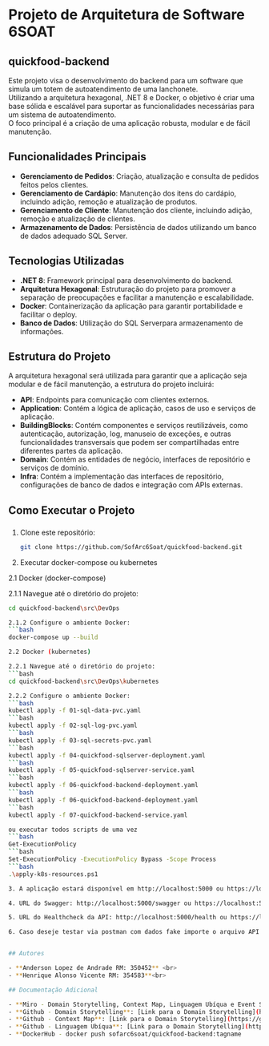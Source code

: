 # Projeto de Arquitetura de Software 6SOAT

## quickfood-backend

Este projeto visa o desenvolvimento do backend para um software que simula um totem de autoatendimento de uma lanchonete.<br>
Utilizando a arquitetura hexagonal, .NET 8 e Docker, o objetivo é criar uma base sólida e escalável para suportar as funcionalidades necessárias para um sistema de autoatendimento. <br>
O foco principal é a criação de uma aplicação robusta, modular e de fácil manutenção.<br>

## Funcionalidades Principais

- **Gerenciamento de Pedidos**: Criação, atualização e consulta de pedidos feitos pelos clientes. <br>
- **Gerenciamento de Cardápio**: Manutenção dos itens do cardápio, incluindo adição, remoção e atualização de produtos. <br>
- **Gerenciamento de Cliente**: Manutenção dos cliente, incluindo adição, remoção e atualização de clientes. <br>
- **Armazenamento de Dados**: Persistência de dados utilizando um banco de dados adequado SQL Server. <br>

## Tecnologias Utilizadas

- **.NET 8**: Framework principal para desenvolvimento do backend. <br>
- **Arquitetura Hexagonal**: Estruturação do projeto para promover a separação de preocupações e facilitar a manutenção e escalabilidade. <br>
- **Docker**: Containerização da aplicação para garantir portabilidade e facilitar o deploy. <br>
- **Banco de Dados**: Utilização do SQL Serverpara armazenamento de informações. <br>

## Estrutura do Projeto

A arquitetura hexagonal será utilizada para garantir que a aplicação seja modular e de fácil manutenção, a estrutura do projeto incluirá: <br>

- **API**: Endpoints para comunicação com clientes externos. <br>
- **Application**: Contém a lógica de aplicação, casos de uso e serviços de aplicação. <br>
- **BuildingBlocks**: Contém componentes e serviços reutilizáveis, como autenticação, autorização, log, manuseio de exceções, e outras funcionalidades transversais que podem ser compartilhadas entre diferentes partes da aplicação. <br>
- **Domain**: Contém as entidades de negócio, interfaces de repositório e serviços de domínio. <br>
- **Infra**: Contém a implementação das interfaces de repositório, configurações de banco de dados e integração com APIs externas. <br>

## Como Executar o Projeto

### 

1. Clone este repositório:
   ```bash
   git clone https://github.com/SofArc6Soat/quickfood-backend.git

2. Executar docker-compose ou kubernetes    

2.1 Docker (docker-compose)

2.1.1 Navegue até o diretório do projeto:
   ```bash
   cd quickfood-backend\src\DevOps
   
2.1.2 Configure o ambiente Docker:
   ```bash
   docker-compose up --build
   
2.2 Docker (kubernetes)

2.2.1 Navegue até o diretório do projeto:
   ```bash
   cd quickfood-backend\src\DevOps\kubernetes
   
2.2.2 Configure o ambiente Docker:
   ```bash
   kubectl apply -f 01-sql-data-pvc.yaml
   ```bash
   kubectl apply -f 02-sql-log-pvc.yaml
   ```bash
   kubectl apply -f 03-sql-secrets-pvc.yaml
   ```bash
   kubectl apply -f 04-quickfood-sqlserver-deployment.yaml
   ```bash
   kubectl apply -f 05-quickfood-sqlserver-service.yaml
   ```bash
   kubectl apply -f 06-quickfood-backend-deployment.yaml
   ```bash
   kubectl apply -f 06-quickfood-backend-deployment.yaml
   ```bash
   kubectl apply -f 07-quickfood-backend-service.yaml
   
ou executar todos scripts de uma vez   
   ```bash
   Get-ExecutionPolicy 
   ```bash
   Set-ExecutionPolicy -ExecutionPolicy Bypass -Scope Process
   ```bash
   .\apply-k8s-resources.ps1

3. A aplicação estará disponível em http://localhost:5000 ou https://localhost:5001

4. URL do Swagger: http://localhost:5000/swagger ou https://localhost:5001/swagger

5. URL do Healthcheck da API: http://localhost:5000/health ou https://localhost:5001/health

6. Caso deseje testar via postman com dados fake importe o arquivo API QuickFood.postman_collection.json do diretorio "postman" na aplicação postman local.


## Autores

- **Anderson Lopez de Andrade RM: 350452** <br>
- **Henrique Alonso Vicente RM: 354583**<br>

## Documentação Adicional

- **Miro - Domain Storytelling, Context Map, Linguagem Ubíqua e Event Storming**: [Link para o Event Storming](https://miro.com/app/board/uXjVKST91sw=/)
- **Github - Domain Storytelling**: [Link para o Domain Storytelling](https://github.com/SofArc6Soat/quickfood-domain-story-telling)
- **Github - Context Map**: [Link para o Domain Storytelling](https://github.com/SofArc6Soat/quickfood-ubiquitous-language)
- **Github - Linguagem Ubíqua**: [Link para o Domain Storytelling](https://github.com/SofArc6Soat/quickfood-ubiquitous-language)
- **DockerHub - docker push sofarc6soat/quickfood-backend:tagname
